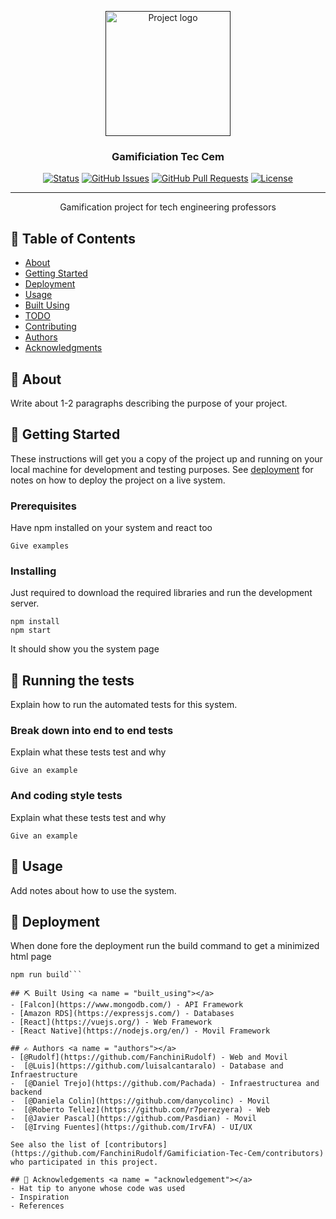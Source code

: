 <p align="center">
  <a href="" rel="noopener">
 <img width=200px height=200px src="https://i.imgur.com/6wj0hh6.jpg" alt="Project logo"></a>
</p>

<h3 align="center"> Gamificiation Tec Cem</h3>

<div align="center">

  [![Status](https://img.shields.io/badge/status-active-success.svg)]() 
  [![GitHub Issues](https://img.shields.io/github/issues/kylelobo/The-Documentation-Compendium.svg)](https://github.com/FanchiniRudolf/Gamificiation-Tec-Cem/issues)
  [![GitHub Pull Requests](https://img.shields.io/github/issues-pr/kylelobo/The-Documentation-Compendium.svg)](https://github.com/FanchiniRudolf/Gamificiation-Tec-Cem/pulls)
  [![License](https://img.shields.io/badge/license-MIT-blue.svg)](/LICENSE)

</div>

---

<p align="center">  Gamification project for tech engineering professors
    <br> 
</p>

## 📝 Table of Contents
- [About](#about)
- [Getting Started](#getting_started)
- [Deployment](#deployment)
- [Usage](#usage)
- [Built Using](#built_using)
- [TODO](../TODO.md)
- [Contributing](../CONTRIBUTING.md)
- [Authors](#authors)
- [Acknowledgments](#acknowledgement)

## 🧐 About <a name = "about"></a>
Write about 1-2 paragraphs describing the purpose of your project.

## 🏁 Getting Started <a name = "getting_started"></a>
These instructions will get you a copy of the project up and running on your local machine for development and testing purposes. See [deployment](#deployment) for notes on how to deploy the project on a live system.

### Prerequisites
Have npm installed on your system and react too
```
Give examples
```

### Installing
Just required to download the required libraries and run the development server.


```
npm install
npm start
```



It should show you the system page
## 🔧 Running the tests <a name = "tests"></a>
Explain how to run the automated tests for this system.

### Break down into end to end tests
Explain what these tests test and why

```
Give an example
```

### And coding style tests
Explain what these tests test and why

```
Give an example
```

## 🎈 Usage <a name="usage"></a>
Add notes about how to use the system.

## 🚀 Deployment <a name = "deployment"></a>
When done fore the deployment run the build command to get a minimized html page

```
npm run build```

## ⛏️ Built Using <a name = "built_using"></a>
- [Falcon](https://www.mongodb.com/) - API Framework
- [Amazon RDS](https://expressjs.com/) - Databases
- [React](https://vuejs.org/) - Web Framework
- [React Native](https://nodejs.org/en/) - Movil Framework

## ✍️ Authors <a name = "authors"></a>
- [@Rudolf](https://github.com/FanchiniRudolf) - Web and Movil
-  [@Luis](https://github.com/luisalcantaralo) - Database and Infraestructure
-  [@Daniel Trejo](https://github.com/Pachada) - Infraestructurea and backend
-  [@Daniela Colin](https://github.com/danycolinc) - Movil
-  [@Roberto Tellez](https://github.com/r7perezyera) - Web
-  [@Javier Pascal](https://github.com/Pasdian) - Movil 
-  [@Irving Fuentes](https://github.com/IrvFA) - UI/UX 

See also the list of [contributors](https://github.com/FanchiniRudolf/Gamificiation-Tec-Cem/contributors) who participated in this project.

## 🎉 Acknowledgements <a name = "acknowledgement"></a>
- Hat tip to anyone whose code was used
- Inspiration
- References
